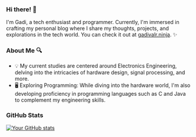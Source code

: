 ### Hi there! 👋

I'm Gadi, a tech enthusiast and programmer. Currently, I'm immersed in crafting my personal blog where I share my thoughts, projects, and explorations in the tech world. You can check it out at [gadivalr.ninja](https://gadivalr.ninja). ✨

### About Me 🔍
- 💡 My current studies are centered around Electronics Engineering, delving into the intricacies of hardware design, signal processing, and more.
- 🖥️ Exploring Programming: While diving into the hardware world, I'm also developing proficiency in programming languages such as C and Java to complement my engineering skills.

### GitHub Stats

[![Your GitHub stats](https://github-readme-stats.vercel.app/api?username=gadivalr&show_icons=true&theme=radical)](https://github.com/gadivalr)


